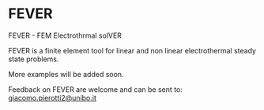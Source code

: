 # FEVER
FEVER - FEM Electrothrmal solVER 

FEVER is a finite element tool for linear and non linear electrothermal steady state problems.

More examples will be added soon.

Feedback on FEVER are welcome and can be sent to: giacomo.pierotti2@unibo.it


